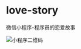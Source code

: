 # love-story
微信小程序-程序员的恋爱故事

![小程序二维码](https://dn-coding-net-production-pp.qbox.me/db17e7bc-0416-4885-8c3c-73631becb4c2.jpeg)
